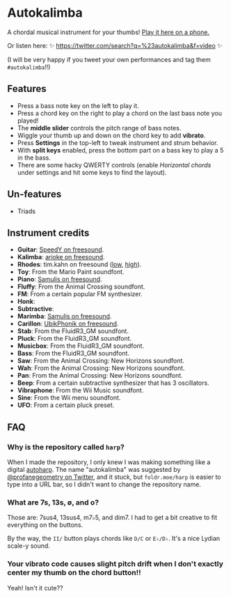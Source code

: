 # Autokalimba
A chordal musical instrument for your thumbs! [Play it here on a phone.](http://foldr.moe/harp/)

Or listen here: ✨ https://twitter.com/search?q=%23autokalimba&f=video ✨

(I will be very happy if you tweet your own performances and tag them `#autokalimba`!!)

## Features
* Press a bass note key on the left to play it.
* Press a chord key on the right to play a chord on the last bass note you played!
* The **middle slider** controls the pitch range of bass notes.
* Wiggle your thumb up and down on the chord key to add **vibrato**.
* Press **Settings** in the top-left to tweak instrument and strum behavior.
* With **split keys** enabled, press the bottom part on a bass key to play a 5 in the bass.
* There are some hacky QWERTY controls (enable _Horizontal chords_ under settings and hit some keys to find the layout).

## Un-features
* Triads

## Instrument credits
* **Guitar**: [SpeedY on freesound](https://freesound.org/people/SpeedY/sounds/8383/).
* **Kalimba**: [arioke on freesound](https://freesound.org/people/arioke/sounds/58729/).
* **Rhodes**: tim.kahn on freesound ([low](https://freesound.org/people/tim.kahn/sounds/65755/), [high](https://freesound.org/people/tim.kahn/sounds/65726/)).
* **Toy**: From the Mario Paint soundfont.
* **Piano**: [Samulis on freesound](https://freesound.org/people/Samulis/packs/21055/?page=2#sound).
* **Fluffy**: From the Animal Crossing soundfont.
* **FM**: From a certain popular FM synthesizer.
* **Honk**: 
* **Subtractive**: 
* **Marimba**: [Samulis on freesound](https://freesound.org/people/Samulis/sounds/373577/).
* **Carillon**: [UbikPhonik on freesound](https://freesound.org/people/UbikPhonik/sounds/177954/).
* **Stab**: From the FluidR3_GM soundfont.
* **Pluck**: From the FluidR3_GM soundfont.
* **Musicbox**: From the FluidR3_GM soundfont.
* **Bass**: From the FluidR3_GM soundfont.
* **Saw**: From the Animal Crossing: New Horizons soundfont.
* **Wah**: From the Animal Crossing: New Horizons soundfont.
* **Pan**: From the Animal Crossing: New Horizons soundfont.
* **Beep**: From a certain subtractive synthesizer that has 3 oscillators.
* **Vibraphone**: From the Wii Music soundfont.
* **Sine**: From the Wii menu soundfont.
* **UFO**: From a certain pluck preset.

## FAQ

### Why is the repository called `harp`?
When I made the repository, I only knew I was making something like a digital [autoharp](https://en.wikipedia.org/wiki/Autoharp). The name "autokalimba" was suggested by [@profanegeometry on Twitter](https://twitter.com/profanegeometry/status/1456963454573572102), and it stuck, but `foldr.moe/harp` is easier to type into a URL bar, so I didn't want to change the repository name.

### What are 7s, 13s, ø, and o?
Those are: 7sus4, 13sus4, m7♭5, and dim7. I had to get a bit creative to fit everything on the buttons.

By the way, the `II/` button plays chords like `D/C` or `E♭/D♭`. It's a nice Lydian scale-y sound.

### Your vibrato code causes slight pitch drift when I don't exactly center my thumb on the chord button!!
Yeah! Isn't it cute??
